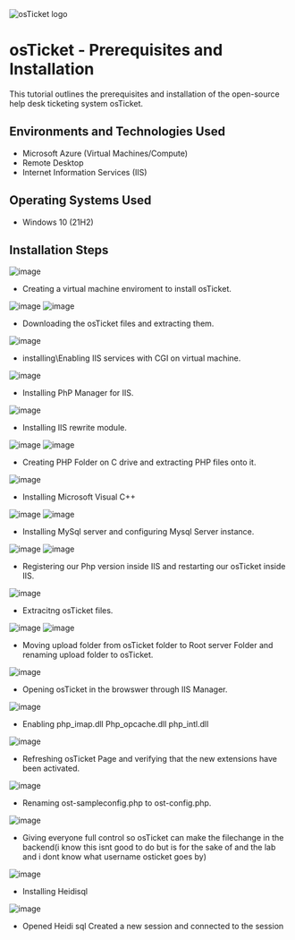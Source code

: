 
<img src="https://i.imgur.com/Clzj7Xs.png" alt="osTicket logo"/>
</p>

<h1>osTicket - Prerequisites and Installation</h1>
This tutorial outlines the prerequisites and installation of the open-source help desk ticketing system osTicket.<br />


<h2>Environments and Technologies Used</h2>

- Microsoft Azure (Virtual Machines/Compute)
- Remote Desktop
- Internet Information Services (IIS)

<h2>Operating Systems Used </h2>

- Windows 10</b> (21H2)



<h2>Installation Steps</h2>

![image](https://github.com/user-attachments/assets/7d310b5e-6cbf-44eb-a16e-f908c40caf9c)

- Creating a virtual machine enviroment to install osTicket.

![image](https://github.com/user-attachments/assets/9231fc66-e346-4d3a-82e0-df32c140afea)  ![image](https://github.com/user-attachments/assets/d00b24a5-4fa1-4e04-883e-ec36636677dc)

- Downloading the osTicket files and extracting them.

![image](https://github.com/user-attachments/assets/f7fff968-8a82-4ed2-843d-8da781819c0b)

- installing\Enabling IIS services with CGI on virtual machine.

![image](https://github.com/user-attachments/assets/15e472d7-7d2a-47a2-9d06-a6ec64d980e9)

- Installing PhP Manager for IIS.

![image](https://github.com/user-attachments/assets/30338958-669c-4494-a3f2-da23b06ef622)

- Installing IIS rewrite module.

![image](https://github.com/user-attachments/assets/779383ba-b036-46ee-9052-56a90ec76b42)  ![image](https://github.com/user-attachments/assets/153ba5ae-9b74-4688-9bb6-164f7ebcc99d)

- Creating PHP Folder on C drive and extracting PHP files onto it.

![image](https://github.com/user-attachments/assets/6ddef90b-a9b4-497e-93d3-752aabf36163)

- Installing Microsoft Visual C++

![image](https://github.com/user-attachments/assets/449a6743-c119-4052-93d3-a7e6f854c353) ![image](https://github.com/user-attachments/assets/1ea3f9c4-9ffd-4c0d-a856-1d0149aff94f)

- Installing MySql server and configuring Mysql Server instance.

![image](https://github.com/user-attachments/assets/f980ba5a-b57a-4e6e-86fe-2ad4ffab2bfe) ![image](https://github.com/user-attachments/assets/ba4df560-18b3-4f59-9622-41097684285d)


- Registering our Php version inside IIS and restarting our osTicket inside IIS.

![image](https://github.com/user-attachments/assets/361c2b8c-950f-4b9c-a028-a8cebf9b5478)

- Extracitng osTicket files.

![image](https://github.com/user-attachments/assets/f6e8d26f-af8f-46f1-a7b0-e4f9ff5b9433) ![image](https://github.com/user-attachments/assets/46f82c76-204d-497b-a1a7-47d8f2b741b8) 

- Moving upload folder from osTicket folder to Root server Folder and renaming upload folder to osTicket.

![image](https://github.com/user-attachments/assets/6fd07179-e38c-417e-8899-7a22fd3d426e)

- Opening osTicket in the browswer through IIS Manager.

![image](https://github.com/user-attachments/assets/66069e60-25ef-408f-9222-38c8ff452de7)

- Enabling php_imap.dll Php_opcache.dll php_intl.dll

![image](https://github.com/user-attachments/assets/64618dc2-c5e0-43e8-9da4-a3698cdd2b81)

- Refreshing osTicket Page and verifying that the new extensions have been activated.

![image](https://github.com/user-attachments/assets/3970ba78-74ab-4f12-8cb7-29cf14c1d673)

- Renaming ost-sampleconfig.php to ost-config.php.

![image](https://github.com/user-attachments/assets/8246c9d8-a52f-4f57-8b6b-447005d548d4)

- Giving everyone full control so osTicket can make the filechange in the backend(i know this isnt good to do but is for the sake of and the lab and i dont know what username osticket goes by)

![image](https://github.com/user-attachments/assets/86755e65-b6c6-4e99-88a2-60fcfd0dba00)

- Installing Heidisql

![image](https://github.com/user-attachments/assets/7b24ea57-6ddd-458e-a046-ae5c3e022735)

- Opened Heidi sql Created a new session and connected to the session 
